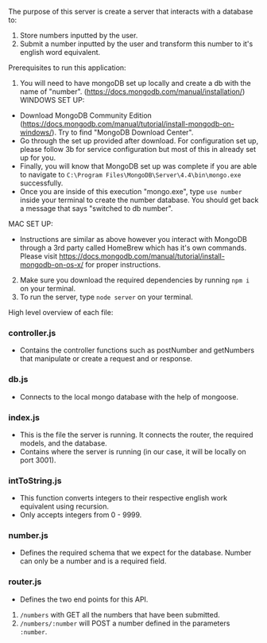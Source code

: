 The purpose of this server is create a server that interacts with a database to:
1. Store numbers inputted by the user.
2. Submit a number inputted by the user and transform this number to it's english word equivalent.

Prerequisites to run this application:
1. You will need to have mongoDB set up locally and create a db with the name of "number". (https://docs.mongodb.com/manual/installation/)
  WINDOWS SET UP:
  - Download MongoDB Community Edition (https://docs.mongodb.com/manual/tutorial/install-mongodb-on-windows/). Try to find "MongoDB Download Center".
  - Go through the set up provided after download. For configuration set up, please follow 3b for service configuration but most of this in already set up for you.
  - Finally, you will know that MongoDB set up was complete if you are able to navigate to `C:\Program Files\MongoDB\Server\4.4\bin\mongo.exe` successfully.
  - Once you are inside of this execution "mongo.exe", type `use number` inside your terminal to create the number database. You should get back a message that says "switched to db number".

  MAC SET UP:
  - Instructions are similar as above however you interact with MongoDB through a 3rd party called HomeBrew which has it's own commands. Please visit https://docs.mongodb.com/manual/tutorial/install-mongodb-on-os-x/ for proper instructions.

2. Make sure you download the required dependencies by running `npm i` on your terminal.
3. To run the server, type `node server` on your terminal.

High level overview of each file: 
### controller.js
- Contains the controller functions such as postNumber and getNumbers that manipulate or create a request and or response.

### db.js
- Connects to the local mongo database with the help of mongoose.

### index.js
- This is the file the server is running. It connects the router, the required models, and the database. 
- Contains where the server is running (in our case, it will be locally on port 3001).

### intToString.js
- This function converts integers to their respective english work equivalent using recursion. 
- Only accepts integers from 0 - 9999.

### number.js
- Defines the required schema that we expect for the database. Number can only be a number and is a required field.

### router.js
- Defines the two end points for this API. 
1. `/numbers` with GET all the numbers that have been submitted.
2. `/numbers/:number` will POST a number defined in the parameters `:number`.